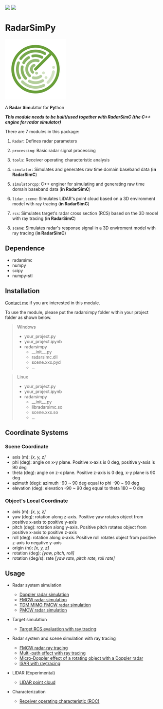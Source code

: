 <a href="#" target="_blank" rel="nofollow"><img src="https://img.shields.io/badge/Python-3.7%2F3.8%2F3.9-blue?style=flat&logo=python" height="20" ></a>
<a href="https://rookiepeng.github.io/radarsimpy/" target="_blank" rel="nofollow"><img src="https://img.shields.io/badge/Documentation-latest-brightgree?style=flat&logo=read-the-docs" height="20" ></a>

# RadarSimPy
                                                            
<img src="./assets/radarsimpy.svg" alt="logo" width="200"/>

A **Radar** **Sim**ulator for **Py**thon

***This module needs to be built/used together with RadarSimC (the C++ engine for radar simulator)***

There are 7 modules in this package:

1. `Radar`: Defines radar parameters

1. `processing`: Basic radar signal processing

1. `tools`: Receiver operating characteristic analysis

1. `simulator`: Simulates and generates raw time domain baseband data (**in RadarSimC**)

1. `simulatorcpp`: C++ enginer for simulating and generating raw time domain baseband data (**in RadarSimC**)

1. `lidar_scene`: Simulates LiDAR's point cloud based on a 3D environment model with ray tracing (**in RadarSimC**)

1. `rcs`: Simulates target's radar cross section (RCS) based on the 3D model with ray tracing (**in RadarSimC**)

1. `scene`: Simulates radar's response signal in a 3D enviroment model with ray tracing (**in RadarSimC**)

## Dependence

- radarsimc
- numpy
- scipy
- numpy-stl

## Installation

[Contact me](https://zpeng.me/#contact) if you are interested in this module.

To use the module, please put the radarsimpy folder within your project folder as shown below.

> Windows
>
> - your_project.py
> - your_project.ipynb
> - radarsimpy
>   - \_\_init__.py
>   - radarsimc.dll
>   - scene.xxx.pyd
>   - ...
>

> Linux
>
> - your_project.py
> - your_project.ipynb
> - radarsimpy
>   - \_\_init__.py
>   - libradarsimc.so
>   - scene.xxx.so
>   - ...
>

## Coordinate Systems

### Scene Coordinate

- axis (m): *[x, y, z]*
- phi (deg): angle on x-y plane. Positive x-axis is 0 deg, positive y-axis is 90 deg
- theta (deg): angle on z-x plane. Positive z-axis is 0 deg, x-y plane is 90 deg
- azimuth (deg): azimuth -90 ~ 90 deg equal to phi -90 ~ 90 deg
- elevation (deg): elevation -90 ~ 90 deg equal to theta 180 ~ 0 deg

### Object's Local Coordinate

- axis (m): *[x, y, z]*
- yaw (deg): rotation along z-axis. Positive yaw rotates object from positive x-axis to positive y-axis
- pitch (deg): rotation along y-axis. Positive pitch rotates object from positive x-axis to positive z-axis
- roll (deg): rotation along x-axis. Positive roll rotates object from positive z-axis to negative y-axis
- origin (m): *[x, y, z]*
- rotation (deg): *[yaw, pitch, roll]*
- rotation (deg/s): rate *[yaw rate, pitch rate, roll rate]*

## Usage

- Radar system simulation
  - [Doppler radar simulation](https://zpeng.me/index.php/2019/05/16/doppler-radar/)
  - [FMCW radar simulation](https://zpeng.me/index.php/2018/10/11/fmcw-radar/)
  - [TDM MIMO FMCW radar simulation](https://zpeng.me/index.php/2019/04/07/tdm-mimo-fmcw-radar/)
  - [PMCW radar simulation](https://zpeng.me/index.php/2019/05/24/pmcw-radar/)

- Target simulation
  - [Target RCS evaluation with ray tracing](https://zpeng.me/index.php/2019/11/13/rcs-calculation-with-ray-tracing/)

- Radar system and scene simulation with ray tracing
  - [FMCW radar ray tracing](https://zpeng.me/index.php/2020/03/20/fmcw-radar-ray-tracing/)
  - [Multi-path effect with ray tracing](https://zpeng.me/index.php/2020/03/20/multi-path-effect-with-ray-tracing/)
  - [Micro-Doppler effect of a rotating object with a Doppler radar](https://zpeng.me/index.php/2020/05/24/micro-doppler-effect-of-a-rotating-object-with-a-doppler-radar/)
  - [ISAR with raytracing](https://zpeng.me/index.php/2020/05/28/isar-with-raytracing/)

- LIDAR (Experimental)
  - [LIDAR point cloud](https://zpeng.me/index.php/2020/02/05/lidar-point-cloud/)

- Characterization
  - [Receiver operating characteristic (ROC)](https://zpeng.me/index.php/2019/10/06/receiver-operating-characteristic/)
